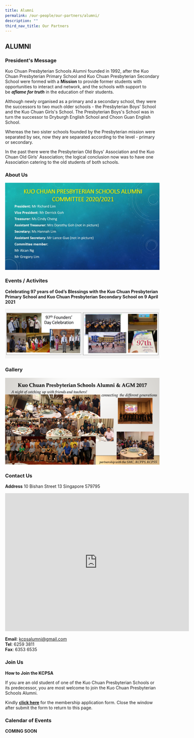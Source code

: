 ```yaml
---
title: Alumni
permalink: /our-people/our-partners/alumni/
description: ""
third_nav_title: Our Partners
---
```

## ALUMNI


### President's Message


Kuo Chuan Presbyterian Schools Alumni founded in 1992, after the Kuo Chuan Presbyterian Primary School and Kuo Chuan Presbyterian Secondary School were formed with a&nbsp;**Mission**&nbsp;to provide former students with opportunities to interact and network, and the schools with support to be&nbsp;**_aflame for truth_**&nbsp;in the education of their students.  
  
Although newly organised as a primary and a secondary school, they were the successors to two much older schools - the Presbyterian Boys' School and the Kuo Chuan Girls's School. The Presbyterian Boys's School was in turn the successor to Dryburgh English School and Choon Guan English School.  
  
Whereas the two sister schools founded by the Presbyterian mission were separated by sex, now they are separated according to the level - primary or secondary.  
  
In the past there were the Presbyterian Old Boys' Association and the Kuo Chuan Old Girls' Association; the logical conclusion now was to have one Association catering to the old students of both schools.

### About Us

![](/images/Our%20People/Alumni2021.jpg)

### Events / Activites

**Celebrating 97 years of God’s Blessings with the Kuo Chuan Presbyterian Primary School and Kuo Chuan Presbyterian Secondary School on 9 April 2021**

![](/images/Our%20People/Alumni%20Event%20and%20Activities.png)

### Gallery

![](/images/Our%20People/KCPSA%20Alumni.png)

### Contact Us

**Address**
10 Bishan Street 13 Singapore 579795

<iframe loading="lazy" allowfullscreen="" style="border:0;" height="450" width="600" src="https://www.google.com/maps/embed?pb=!1m14!1m8!1m3!1d3988.7075245715782!2d103.858015!3d1.352036!3m2!1i1024!2i768!4f13.1!3m3!1m2!1s0x0%3A0x6651ef62de2300e!2sKuo%20Chuan%20Presbyterian%20Secondary%20School!5e0!3m2!1sen!2ssg!4v1670391541786!5m2!1sen!2ssg"></iframe>

**Email**:	kcpsalumni@gmail.com<br>
**Tel**:	6259 3811<br>
**Fax**:	6353 6535

### Join Us
**How to Join the KCPSA**

If you are an old student of one of the Kuo Chuan Presbyterian Schools or its predecessor, you are most welcome to join the Kuo Chuan Presbyterian Schools Alumni.

Kindly&nbsp;**[click here](https://docs.google.com/forms/d/e/1FAIpQLSdcVESS0CuZXA45-iiQl4sV08i8W2_NtzHOYr_AHNDsI5McXw/viewform)**&nbsp;for the membership application form. Close the window after submit the form to return to this page.

### Calendar of Events


**COMING SOON**